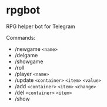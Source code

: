# rpgbot
RPG helper bot for Telegram

Commands:

  - /newgame `<name>`
  - /delgame
  - /showgame
  - /roll
  - /player `<name>`
  - /update `<container>` `<item>` `<value>`
  - /add `<container>` `<item>` `<change>`
  - /del `<container>` `<item>`
  - /show

